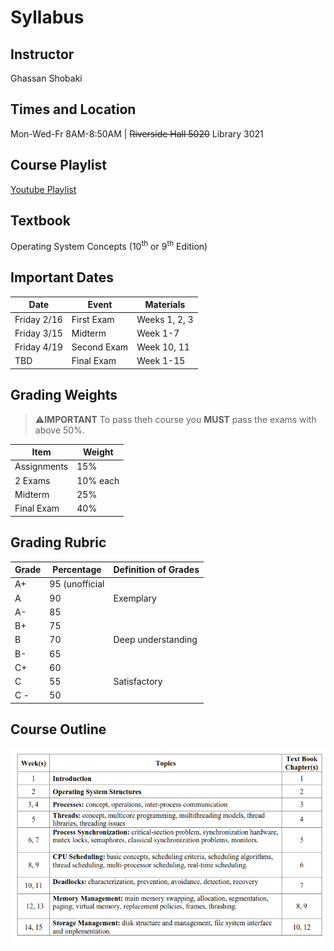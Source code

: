 # Syllabus

## Instructor
Ghassan Shobaki

## Times and Location
Mon-Wed-Fr 8AM-8:50AM | ~~Riverside Hall 5020~~ Library 3021

## Course Playlist
[Youtube Playlist](https://www.youtube.com/playlist?list=PL6KMWPQP_DM-7tMNjUa7X2zGrc8jipPeI)

## Textbook 
Operating System Concepts (10<sup>th</sup> or 9<sup>th</sup> Edition)

## Important Dates
| Date            | Event           | Materials       |
| --------------- | --------------- | --------------- |
| Friday 2/16     | First Exam      | Weeks 1, 2, 3   |
| Friday 3/15     | Midterm         | Week 1-7        |
| Friday 4/19     | Second Exam     | Week 10, 11     |
| TBD             | Final Exam      | Week 1-15       |

## Grading Weights
> :warning:**IMPORTANT**  To pass theh course you **MUST** pass the exams with above 50%.  

| Item            | Weight          |
| --------------- | --------------- |
| Assignments     | 15%             |
| 2 Exams         | 10% each        |
| Midterm         | 25%             |
| Final Exam      | 40%             |

## Grading Rubric 
| Grade           | Percentage      | Definition of Grades |
| --------------- | --------------- | ---------------      |
| A+              | 95 (unofficial  |                      |
| A               | 90              | Exemplary            |
| A-              | 85              |                      |
| B+              | 75              |                      |
| B               | 70              | Deep understanding   |
| B-              | 65              |                      |
| C+              | 60              |                      |
| C               | 55              | Satisfactory         |
| C -             | 50              |                      |


## Course Outline
![](../assets/course_schedule_139.png)


